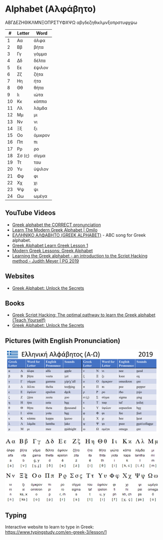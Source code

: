 # Alphabet (Αλφάβητο)

ΑΒΓΔΕΖΗΘΙΚΛΜΝΞΟΠΡΣΤΥΦΧΨΩ
αβγδεζηθικλμνξοπρστυφχψω

|#|Letter|Word|
|-|------|----|
|1|Αα|άλφα|
|2|Ββ|βήτα|
|3|Γγ|γάμμα|
|4|Δδ|δέλτα|
|5|Εε|έψιλον|
|6|Ζζ|ζήτα|
|7|Ηη|ήτα|
|8|Θθ|θήτα|
|9|Ιι|ιώτα|
|10|Κκ|κάππα|
|11|Λλ|λάμδα|
|12|Μμ|μι|
|13|Νν|νι|
|14|Ξξ|ξι|
|15|Οο|όμικρον|
|16|Ππ|πι|
|17|Ρρ|ρο|
|18|Σσ (ς)|σίγμα|
|19|Ττ|ταυ|
|20|Υυ|ύψιλον|
|21|Φφ|φι|
|22|Χχ|χι|
|23|Ψψ|ψι|
|24|Ωω|ωμέγα|

## YouTube Videos

* [Greek alphabet the CORRECT pronunciation](https://www.youtube.com/watch?v=28yu1PFc438)
* [Learn The Modern Greek Alphabet | Omilo](https://www.youtube.com/watch?v=RQF6dZZqX5I)
* [ΕΛΛΗΝΙΚΟ ΑΛΦΑΒΗΤΟ (GREEK ALPHABET)](https://www.youtube.com/watch?v=YVq3587vT6s) - ABC song for Greek alphabet.
* [Greek Alphabet Learn Greek Lesson 1](https://www.youtube.com/watch?v=4U6876EZff0)
* [Modern Greek Lessons: Greek Alphabet](https://www.youtube.com/watch?v=vLoeAYL2-qc)
* [Learning the Greek alphabet - an introduction to the Script Hacking method - Judith Meyer | PG 2019](https://www.youtube.com/watch?v=nHA2DEYVJR0)

## Websites

* [Greek Alphabet: Unlock the Secrets](https://web.archive.org/web/20210411035952/http://www.greekalphabeta.com/)

## Books

* [Greek Script Hacking: The optimal pathway to learn the Greek alphabet (Teach Yourself)](https://www.amazon.com/Greek-Script-Hacking-optimal-alphabet/dp/1473679826)
* [Greek Alphabet: Unlock the Secrets](https://www.amazon.com/Greek-Alphabet-Catherine-R-Proppe/dp/1940274486)

## Pictures (with English Pronunciation)
![Greek Alphabet](./greek-alphabet.png)

![Greek Alphabet](./greek-alphabet.webp)

## Typing
Interactive website to learn to type in Greek:
https://www.typingstudy.com/en-greek-3/lesson/1
